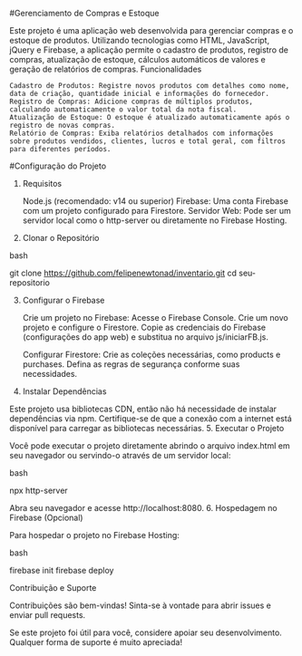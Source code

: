 #Gerenciamento de Compras e Estoque

Este projeto é uma aplicação web desenvolvida para gerenciar compras e o estoque de produtos. Utilizando tecnologias como HTML, JavaScript, jQuery e Firebase, a aplicação permite o cadastro de produtos, registro de compras, atualização de estoque, cálculos automáticos de valores e geração de relatórios de compras.
Funcionalidades

    Cadastro de Produtos: Registre novos produtos com detalhes como nome, data de criação, quantidade inicial e informações do fornecedor.
    Registro de Compras: Adicione compras de múltiplos produtos, calculando automaticamente o valor total da nota fiscal.
    Atualização de Estoque: O estoque é atualizado automaticamente após o registro de novas compras.
    Relatório de Compras: Exiba relatórios detalhados com informações sobre produtos vendidos, clientes, lucros e total geral, com filtros para diferentes períodos.

#Configuração do Projeto
1. Requisitos

    Node.js (recomendado: v14 ou superior)
    Firebase: Uma conta Firebase com um projeto configurado para Firestore.
    Servidor Web: Pode ser um servidor local como o http-server ou diretamente no Firebase Hosting.

2. Clonar o Repositório

bash

git clone https://github.com/felipenewtonad/inventario.git
cd seu-repositorio

3. Configurar o Firebase

    Crie um projeto no Firebase:
        Acesse o Firebase Console.
        Crie um novo projeto e configure o Firestore.
        Copie as credenciais do Firebase (configurações do app web) e substitua no arquivo js/iniciarFB.js.

    Configurar Firestore:
        Crie as coleções necessárias, como products e purchases.
        Defina as regras de segurança conforme suas necessidades.

4. Instalar Dependências

Este projeto usa bibliotecas CDN, então não há necessidade de instalar dependências via npm. Certifique-se de que a conexão com a internet está disponível para carregar as bibliotecas necessárias.
5. Executar o Projeto

Você pode executar o projeto diretamente abrindo o arquivo index.html em seu navegador ou servindo-o através de um servidor local:

bash

npx http-server

Abra seu navegador e acesse http://localhost:8080.
6. Hospedagem no Firebase (Opcional)

Para hospedar o projeto no Firebase Hosting:

bash

firebase init
firebase deploy

Contribuição e Suporte

Contribuições são bem-vindas! Sinta-se à vontade para abrir issues e enviar pull requests.

Se este projeto foi útil para você, considere apoiar seu desenvolvimento. Qualquer forma de suporte é muito apreciada!

